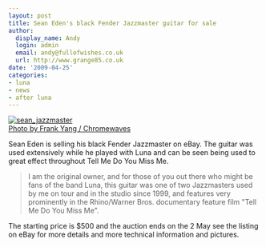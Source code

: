 ```yaml
---
layout: post
title: Sean Eden's black Fender Jazzmaster guitar for sale
author:
  display_name: Andy
  login: admin
  email: andy@fullofwishes.co.uk
  url: http://www.grange85.co.uk
date: '2009-04-25'
categories:
- luna
- news
- after luna
---
```

<div class="imagebox-a"><a href="http://www.chromewaves.net/concertPhotos.php?concert=luna2&#038;id=09"><img src="https://media.fullofwishes.co.uk/ahfow/uploads/2009/04/sean_jazzmaster.jpg" alt="sean_jazzmaster" title="sean_jazzmaster" class="alignnone size-full wp-image-1197" /></a><br/><a href="http://www.chromewaves.net/concertPhotos.php?concertPhotosID=65">Photo by Frank Yang / Chromewaves</a></div>
<p>Sean Eden is selling his black Fender Jazzmaster on eBay. The guitar was used extensively while he played with Luna and can be seen being used to great effect throughout Tell Me Do You Miss Me. </p>
<blockquote><p>I am the original owner, and for those of you out there who might be fans of the band Luna, this guitar was one of two Jazzmasters used by me on tour and in the studio since 1999, and features very prominently in the Rhino/Warner Bros. documentary feature film "Tell Me Do You Miss Me".</p></blockquote>
<p>The starting price is $500 and the auction ends on the 2 May see the listing on eBay for more details and more technical information and pictures.</p>
